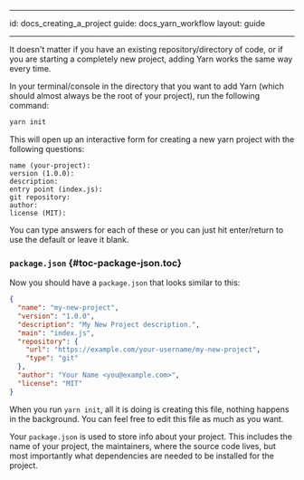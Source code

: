 * * *

id: docs_creating_a_project guide: docs_yarn_workflow layout: guide

* * *

It doesn't matter if you have an existing repository/directory of code, or if you are starting a completely new project, adding Yarn works the same way every time.

In your terminal/console in the directory that you want to add Yarn (which should almost always be the root of your project), run the following command:

```sh
yarn init
```

This will open up an interactive form for creating a new yarn project with the following questions:

    name (your-project):
    version (1.0.0):
    description:
    entry point (index.js):
    git repository:
    author:
    license (MIT):
    

You can type answers for each of these or you can just hit enter/return to use the default or leave it blank.

### `package.json` [](#toc-package-json){#toc-package-json.toc}

Now you should have a `package.json` that looks similar to this:

```json
{
  "name": "my-new-project",
  "version": "1.0.0",
  "description": "My New Project description.",
  "main": "index.js",
  "repository": {
    "url": "https://example.com/your-username/my-new-project",
    "type": "git"
  },
  "author": "Your Name <you@example.com>",
  "license": "MIT"
}
```

When you run `yarn init`, all it is doing is creating this file, nothing happens in the background. You can feel free to edit this file as much as you want.

Your `package.json` is used to store info about your project. This includes the name of your project, the maintainers, where the source code lives, but most importantly what dependencies are needed to be installed for the project.